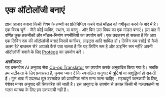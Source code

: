 <!--
CO_OP_TRANSLATOR_METADATA:
{
  "original_hash": "a057a8604f3976c3e309884453f1fad0",
  "translation_date": "2025-08-24T10:05:05+00:00",
  "source_file": "lessons/2-Symbolic/assignment.md",
  "language_code": "hi"
}
-->
# एक ऑंटोलॉजी बनाएं

ज्ञान आधार बनाना किसी विषय के तथ्यों का प्रतिनिधित्व करने वाले मॉडल को वर्गीकृत करने के बारे में है। एक विषय चुनें - जैसे कोई व्यक्ति, स्थान, या वस्तु - और फिर उस विषय का एक मॉडल बनाएं। इस पाठ में वर्णित कुछ तकनीकों और मॉडल-निर्माण रणनीतियों का उपयोग करें। एक उदाहरण हो सकता है कि आप एक लिविंग रूम की ऑंटोलॉजी बनाएं जिसमें फर्नीचर, लाइट्स आदि शामिल हों। लिविंग रूम रसोई से कैसे अलग है? बाथरूम से? आपको कैसे पता चलता है कि यह लिविंग रूम है और डाइनिंग रूम नहीं? अपनी ऑंटोलॉजी बनाने के लिए [Protégé](https://protege.stanford.edu/) का उपयोग करें।

**अस्वीकरण**:  
यह दस्तावेज़ AI अनुवाद सेवा [Co-op Translator](https://github.com/Azure/co-op-translator) का उपयोग करके अनुवादित किया गया है। जबकि हम सटीकता के लिए प्रयासरत हैं, कृपया ध्यान दें कि स्वचालित अनुवाद में त्रुटियां या अशुद्धियां हो सकती हैं। मूल भाषा में उपलब्ध मूल दस्तावेज़ को प्रामाणिक स्रोत माना जाना चाहिए। महत्वपूर्ण जानकारी के लिए, पेशेवर मानव अनुवाद की सिफारिश की जाती है। इस अनुवाद के उपयोग से उत्पन्न किसी भी गलतफहमी या गलत व्याख्या के लिए हम उत्तरदायी नहीं हैं।